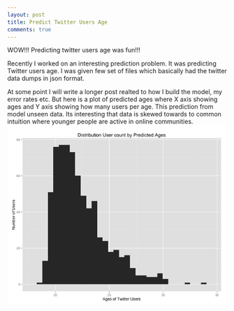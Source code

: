 ```yaml
---
layout: post
title: Predict Twitter Users Age 
comments: true
---
```



<div class="message">
	WOW!!! Predicting twitter users age was fun!!!
</div>

Recently I worked on an interesting prediction problem. It was predicting Twitter users age. I was given few set of files which basically had the twitter data dumps in json format.

At some point I will write a longer post realted to how I build the model, my error rates etc. But here is a plot of predicted ages where X axis showing ages and Y axis showing how many users per age. This prediction from model unseen data. Its interesting that data is skewed towards to common intuition where younger people are active in online communities. 
![Twitter Users Predicted Ages](/assets/twitter_predictions.jpeg)

